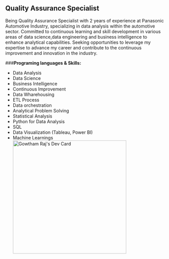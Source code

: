 ## **Quality Assurance Specialist** <br />

Being Quality Assurance Specialist with 2 years of experience at Panasonic Automotive Industry, specializing in data analysis within the automotive sector. Committed to continuous learning and skill development in various areas of data science,data engineering and business intelligence to enhance analytical capabilities. Seeking opportunities to leverage my expertise to advance my career and contribute to the continuous improvement and innovation in the industry.<br />

###**Programing languages & Skills:**

- Data Analysis
- Data Science
- Business Intelligence
- Continuous Improvement
- Data Wharehousing
- ETL Process
- Data orchestration 
- Analytical Problem Solving
- Statistical Analysis
- Python for Data Analysis
- SQL
- Data Visualization (Tableau, Power BI)
- Machine Learnings <br />
<a href="https://app.daily.dev/gowthamraj933"><img src="https://api.daily.dev/devcards/v2/N73iiYUW8XCTc6d8qt0Q9.png?r=ze1" width="356" alt="Gowtham Raj's Dev Card"/></a>


